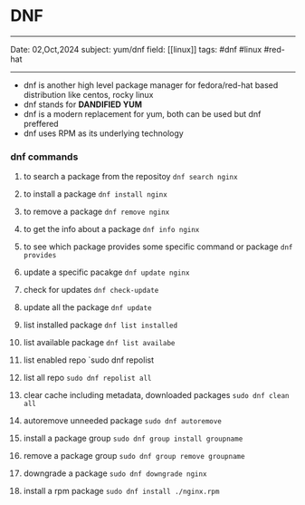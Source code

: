 # DNF
---
Date: 02,Oct,2024
subject: yum/dnf 
field: [[linux]]
tags: #dnf #linux #red-hat

---
- dnf is another high level package manager for fedora/red-hat based distribution like centos, rocky linux
- dnf stands for **DANDIFIED YUM** 
- dnf is a modern replacement for yum, both can be used but dnf preffered
- dnf uses RPM as its underlying technology 

### dnf commands

1. to search a package from the repositoy
   `dnf search nginx`

2. to install a package 
   `dnf install nginx`

3. to remove a package
   `dnf remove nginx`

4. to get the info about a package
   `dnf info nginx`

5. to see which package provides some specific command or package
   `dnf provides `

6. update a specific pacakge
   `dnf update nginx`

7. check for updates
   `dnf check-update`

8. update all the package
   `dnf update`

9. list installed package
   `dnf list installed`

10. list available package
   `dnf list availabe`

11. list enabled repo
   `sudo dnf repolist

12. list all repo 
   `sudo dnf repolist all`

13. clear cache including metadata, downloaded packages
   `sudo dnf clean all`

14. autoremove unneeded package
   `sudo dnf autoremove`

15. install  a package group
   `sudo dnf group install groupname`

16. remove a package group
   `sudo dnf group remove groupname`

17. downgrade a package
   `sudo dnf downgrade nginx`

18. install a rpm package
    `sudo dnf install ./nginx.rpm`



